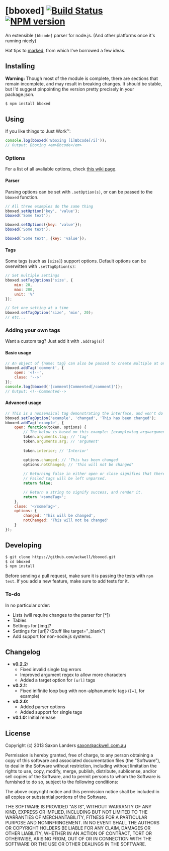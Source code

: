 # [bboxed] [![Build Status](https://travis-ci.org/ackwell/bboxed.png?branch=master)](https://travis-ci.org/ackwell/bboxed) [![NPM version](https://badge.fury.io/js/bboxed.png)](http://badge.fury.io/js/bboxed)

An extensible `[bbcode]` parser for node.js. (And other platforms once it's running nicely)

Hat tips to [marked](https://github.com/chjj/marked/), from which I've borrowed a few ideas.

## Installing

**Warning:** Though most of the module is complete, there are sections that remain
incomplete, and may result in breaking changes. It should be stable, but I'd suggest pinpointing the version pretty precisely in your package.json.

```sh
$ npm install bboxed
```

## Using

If you like things to Just Work™:

```js
console.log(bboxed('Bboxing [i]Bbcode[/i]'));
// Output: Bboxing <em>Bbcode</em>
```
### Options

For a list of all avaliable options, check [this wiki page](https://github.com/ackwell/bboxed/wiki/Options).

#### Parser

Parsing options can be set with `.setOption(s)`, or can be passed to the `bboxed` function.

```js
// All three examples do the same thing
bboxed.setOption('key', 'value');
bboxed('Some text');

bboxed.setOptions({key: 'value'});
bboxed('Some text');

bboxed('Some text', {key: 'value'});
```

#### Tags

Some tags (such as `[size]`) support options. Default options can be overwitten
with `.setTagOption(s)`:

```js
// Set multiple settings
bboxed.setTagOptions('size', {
	min: 20,
	max: 200,
	unit: '%'
});

// Set one setting at a time
bboxed.setTagOption('size', 'min', 20);
// etc...
```

### Adding your own tags

Want a custom tag? Just add it with `.addTag(s)`!

#### Basic usage

```js
// An object of {name: tag} can also be passed to create multiple at once
bboxed.addTag('comment', {
	open: '<!--',
	close: '-->'
});
console.log(bboxed('[comment]Commented[/comment]'));
// Output: <!--Commented-->
```

#### Advanced usage

```js
// This is a nonsensical tag demonstrating the interface, and won't do anything.
bboxed.setTagOption('example', 'changed', 'This has been changed');
bboxed.addTag('example', {
	open: function(token, options) {
		// The below is based on this example: [example=tag arg=argument]Interior[/example]
		token.arguments.tag; // 'tag'
		token.arguments.arg; // 'argument'
	
		token.interior; // 'Interior'

		options.changed; // 'This has been changed'
		options.notChanged; // 'This will not be changed'
	
		// Returning false in either open or close signifies that there was a failure.
		// Failed tags will be left unparsed.
		return false;

		// Return a string to signify success, and render it.
		return '<someTag>';
	},
	close: '</someTag>',
	options: {
		changed: 'This will be changed',
		notChanged: 'This will not be changed'
	}
});
```

## Developing

```sh
$ git clone https://github.com/ackwell/bboxed.git
$ cd bboxed
$ npm install
```

Before sending a pull request, make sure it is passing the tests with `npm test`.
If you add a new feature, make sure to add tests for it.

### To-do

In no particular order:

* Lists (will require changes to the parser for [*])
* Tables
* Settings for [img]?
* Settings for [url]? (Stuff like target="_blank")
* Add support for non-node.js systems.

## Changelog

* **v0.2.2:**
	* Fixed invalid single tag errors
	* Improved argument regex to allow more characters
	* Added a target option for `[url]` tags
* **v0.2.1:**
	* Fixed inifinite loop bug with non-alphanumeric tags (`[=]`, for example)
* **v0.2.0:**
	* Added parser options
	* Added support for single tags
* **v0.1.0:** Initial release

## License

Copyright (c) 2013 Saxon Landers <saxon@ackwell.com.au>

Permission is hereby granted, free of charge, to any person obtaining a copy
of this software and associated documentation files (the "Software"), to deal
in the Software without restriction, including without limitation the rights
to use, copy, modify, merge, publish, distribute, sublicense, and/or sell
copies of the Software, and to permit persons to whom the Software is
furnished to do so, subject to the following conditions:

The above copyright notice and this permission notice shall be included in
all copies or substantial portions of the Software.

THE SOFTWARE IS PROVIDED "AS IS", WITHOUT WARRANTY OF ANY KIND, EXPRESS OR
IMPLIED, INCLUDING BUT NOT LIMITED TO THE WARRANTIES OF MERCHANTABILITY,
FITNESS FOR A PARTICULAR PURPOSE AND NONINFRINGEMENT. IN NO EVENT SHALL THE
AUTHORS OR COPYRIGHT HOLDERS BE LIABLE FOR ANY CLAIM, DAMAGES OR OTHER
LIABILITY, WHETHER IN AN ACTION OF CONTRACT, TORT OR OTHERWISE, ARISING FROM,
OUT OF OR IN CONNECTION WITH THE SOFTWARE OR THE USE OR OTHER DEALINGS IN
THE SOFTWARE.